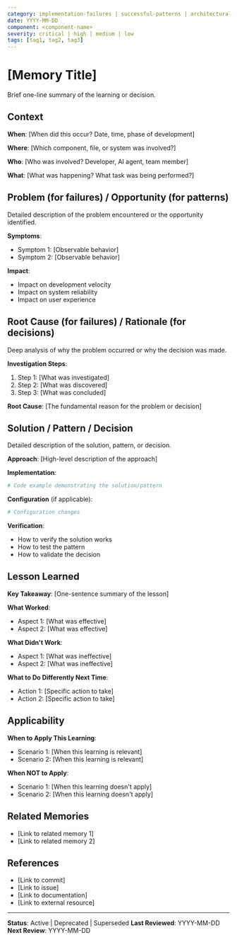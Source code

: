 ```yaml
---
category: implementation-failures | successful-patterns | architectural-decisions
date: YYYY-MM-DD
component: <component-name>
severity: critical | high | medium | low
tags: [tag1, tag2, tag3]
---
```

# [Memory Title]

Brief one-line summary of the learning or decision.

## Context

**When**: [When did this occur? Date, time, phase of development]

**Where**: [Which component, file, or system was involved?]

**Who**: [Who was involved? Developer, AI agent, team member]

**What**: [What was happening? What task was being performed?]

## Problem (for failures) / Opportunity (for patterns)

Detailed description of the problem encountered or the opportunity identified.

**Symptoms**:
- Symptom 1: [Observable behavior]
- Symptom 2: [Observable behavior]

**Impact**:
- Impact on development velocity
- Impact on system reliability
- Impact on user experience

## Root Cause (for failures) / Rationale (for decisions)

Deep analysis of why the problem occurred or why the decision was made.

**Investigation Steps**:
1. Step 1: [What was investigated]
2. Step 2: [What was discovered]
3. Step 3: [What was concluded]

**Root Cause**: [The fundamental reason for the problem or decision]

## Solution / Pattern / Decision

Detailed description of the solution, pattern, or decision.

**Approach**:
[High-level description of the approach]

**Implementation**:
```python
# Code example demonstrating the solution/pattern
```

**Configuration** (if applicable):
```yaml
# Configuration changes
```

**Verification**:
- How to verify the solution works
- How to test the pattern
- How to validate the decision

## Lesson Learned

**Key Takeaway**: [One-sentence summary of the lesson]

**What Worked**:
- Aspect 1: [What was effective]
- Aspect 2: [What was effective]

**What Didn't Work**:
- Aspect 1: [What was ineffective]
- Aspect 2: [What was ineffective]

**What to Do Differently Next Time**:
- Action 1: [Specific action to take]
- Action 2: [Specific action to take]

## Applicability

**When to Apply This Learning**:
- Scenario 1: [When this learning is relevant]
- Scenario 2: [When this learning is relevant]

**When NOT to Apply**:
- Scenario 1: [When this learning doesn't apply]
- Scenario 2: [When this learning doesn't apply]

## Related Memories

- [Link to related memory 1]
- [Link to related memory 2]

## References

- [Link to commit]
- [Link to issue]
- [Link to documentation]
- [Link to external resource]

---

**Status**: Active | Deprecated | Superseded
**Last Reviewed**: YYYY-MM-DD
**Next Review**: YYYY-MM-DD
